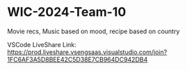 # WIC-2024-Team-10
Movie recs,
Music based on mood,
recipe based on country 

VSCode LiveShare Link: https://prod.liveshare.vsengsaas.visualstudio.com/join?1FC6AF3A5D8BEE42C5D38E7CB964DC942DB4
